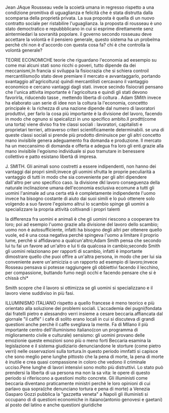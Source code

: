 Jean JAque Rousseau vede la scoietà umana in regresso rispetto a una condizione promitiva di uguaglianza e felicità che è stata distrutta dalla scomparsa della proprietà privata.
La sua proposta è quella di un nuovo contratto sociale per ristabilire l'uguaglianza.
la proposta di rousseau è uno stato democtratico  e repubbblicano in cui si esprime direttamente senz aintermiedari la sovranità popolare.
il governo secondo rosseuau deve accettare la volontà e il pensiero generale, questo sistema ha un probelma perchè chi non è d'accordo con questa cosa fa? chi è che controlla 
la volontà generale?


TEORIE ECONOMICHE
teorie che riguardano l'economia ad eesempio su come mai alcuni stati sono ricchi o poveri, tutto dipende da dei meccanismi,In francia si sviluppa la fisiocrazia che si schiera controil mercantilismo(lo stato deve premiare il mercato e avvantaggarlo, portando svantaggio all'agricoltura)
quindi mercantilisti cercavano il vantaggio economico e cercano vantaggi dagli stati.
invece secindo fisiocrati pensano che l'unica attivita importante è l'agricoltura e quindi gli stati devono favorirla, riducendo tasse , mettendo liberta di coltura .
Adam SMith invece ha elaborato uan serie di idee non la coltura la l'economia, concettto principale è: la richezza di una nazione dipende dal numero di lavoratori produttivi, per farlo la cosa più importante è la divisione del lavoro, facendo in modo che ognuno si speicalizzi in uno specifico ambito.Il prodtt(come una torta) viene diviso fra tre classi sociali : lavoratori, capitalisti e proprietari terrieri, attraverso criteri scientificamente determinabili. se una di queste classi sociali si prende più prodotto diminuisce per gli altri
concetto mano invisibile  genera adeguamento fra domanda e produzione. Il mercato ha un meccansimo di domanda e offerta e adegua fra loro gli enti.grazie alla mano invisibile  l'egoismo individuale si puo tramutare in benessere collettivo e patto esistano libertà di impresa.

J. SMITH.
Gli animali sono costretti a essere indipendenti, non hanno dei vantaggi dai propri simili;invece gli uomini sfrutta le proprie peculiarità a vantaggio di tutti in modo che sia conveniente per gli altri dipendere dall'altro per uno specifico caso.
la divisione dkl lavoro conseguenza della naturale inclinazione umana dell'economia esclusiva  ecomune a tutti gli uomini
l'animale ad una certa età è completamente indipendente l'uomo invece ha bisogno costante di aiuto dai suoi simili e lo può ottenere solo volgendo a suo favore l'egoismo altrui
lo scambio spinge gli uomini a specializzare la propria attività coltivandi i propri talenti

la differenza fra uomini e animali è che gli uomini riescono  a cooperare tra loro; poi ad esempio l'uomo grazie alla divisione del lavoro dello scambio; uomo non è autosufficiente,
 infatti ha bisogno degli altri per ottenere quello vuole, ed è una cosa negativa perchè spingeva l'uomo a limitare il proprio lume, perchè si affidavano a qualcun'altro;Adam Smith 
 pensa che secondo lui tu fai un favore ad un'altro e lui ti da qualcosa in cambio;secondo Smith gli uomini relazionano per rapporti di scambio, infatti è importante dimostrare
 quello che puoi offire a un'altra persona, in modo che per lui sia conveniente avere un'amicizia o un rapporto ad esempio di lavoro;invece Rosseau pensava si potesse raggiungere
 gli obbiettivi facendo il lecchino, per compassione, buttando fumo negli occhi e facendo pensare che si è chissà chi*
 
 Smith scopre che il lavoro si ottimizza se gli uomini si specializzano e il lavoro viene suddiviso in più fasi.


ILLUMINISMO ITALIANO
rispetto a quello francese  è meno teorico e più orientato alla soluzione dei problemi sociali.
L'accademia dei pugni(fondata dai fratelli pietro e alessandro verri insieme a cesare beccaria.affiancata dal giornale "il caffè" i cafe di solito erano locali in cui si discuteva di grandi questioni anche perchè il caffe svegliava la mente.
Fa di MIlano il più importante centro dell'illuminismo italiano(con un programma di miglioramento civile e culturale)
sensismo: gli uomini provano delle emozionie  queste emozioni sono più o meno forti
Beccaria esamina la legislazione e il sistema giudiziario denunciandone le storture (come pietro verri) nelle osservazioni sulla tortura.In questo periodo imnfatti si capisce che sono meglio pene lunghe pittosto che la pena di morte, la pena di morte è inutile e crea quasi compassione in coloro che vedono il criminale ucciso.Pene lunghe di lavori intensivi sono molto più distruttivi.
Lo stato può prendersi la liberta di ua persona ma non la sa vita:
le opere di questo periodo si riferiscono a questioni molto concrete.
Gli illuministi come beccaria diventano praticamente ministri perchè le loro opinioni di cui parlavo qua sopra(che denunciano tortura e pena di morte)
a Venezia Gasparo Gozzi pubblica la "gazzetta veneta"
a Napoli gli illuministi si occupano di di questioni economiche in itaiano(antonio genovesi e gaetani) al posto del latino e anche questioni giuridiche